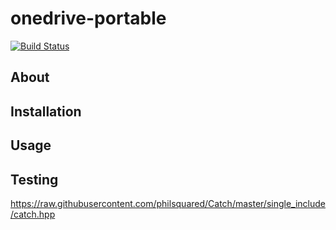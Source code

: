 # onedrive-portable

[![Build Status](https://travis-ci.org/mikar/onedrive-portable.svg?branch=master)](https://travis-ci.org/mikar/onedrive-portable)

## About

## Installation

## Usage

## Testing

https://raw.githubusercontent.com/philsquared/Catch/master/single_include/catch.hpp

[QFileSystemModel]: http://doc.qt.io/qt-5/qfilesystemmodel.html